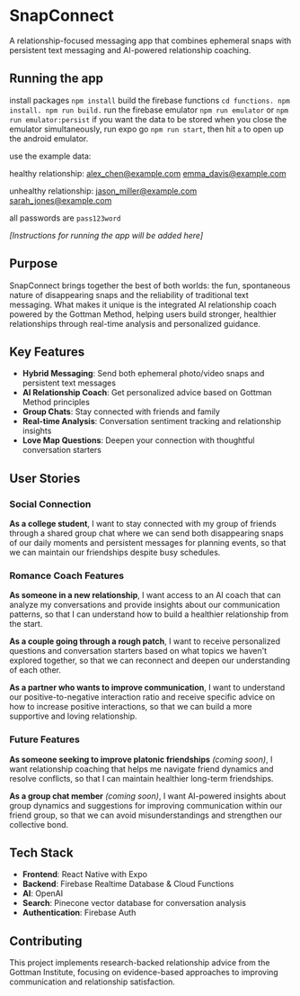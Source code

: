 # SnapConnect

A relationship-focused messaging app that combines ephemeral snaps with persistent text messaging and AI-powered relationship coaching.

## Running the app

install packages `npm install`
build the firebase functions `cd functions. npm install. npm run build.`
run the firebase emulator `npm run emulator` or `npm run emulator:persist` if you want the data to be stored when you close the emulator
simultaneously, run expo go `npm run start`, then hit `a` to open up the android emulator.

use the example data:

healthy relationship:
alex_chen@example.com
emma_davis@example.com

unhealthy relationship:
jason_miller@example.com
sarah_jones@example.com

all passwords are `pass123word`

*[Instructions for running the app will be added here]*


## Purpose

SnapConnect brings together the best of both worlds: the fun, spontaneous nature of disappearing snaps and the reliability of traditional text messaging. What makes it unique is the integrated AI relationship coach powered by the Gottman Method, helping users build stronger, healthier relationships through real-time analysis and personalized guidance.

## Key Features

- **Hybrid Messaging**: Send both ephemeral photo/video snaps and persistent text messages
- **AI Relationship Coach**: Get personalized advice based on Gottman Method principles
- **Group Chats**: Stay connected with friends and family
- **Real-time Analysis**: Conversation sentiment tracking and relationship insights
- **Love Map Questions**: Deepen your connection with thoughtful conversation starters

## User Stories

### Social Connection
**As a college student**, I want to stay connected with my group of friends through a shared group chat where we can send both disappearing snaps of our daily moments and persistent messages for planning events, so that we can maintain our friendships despite busy schedules.

### Romance Coach Features
**As someone in a new relationship**, I want access to an AI coach that can analyze my conversations and provide insights about our communication patterns, so that I can understand how to build a healthier relationship from the start.

**As a couple going through a rough patch**, I want to receive personalized questions and conversation starters based on what topics we haven't explored together, so that we can reconnect and deepen our understanding of each other.

**As a partner who wants to improve communication**, I want to understand our positive-to-negative interaction ratio and receive specific advice on how to increase positive interactions, so that we can build a more supportive and loving relationship.

### Future Features
**As someone seeking to improve platonic friendships** *(coming soon)*, I want relationship coaching that helps me navigate friend dynamics and resolve conflicts, so that I can maintain healthier long-term friendships.

**As a group chat member** *(coming soon)*, I want AI-powered insights about group dynamics and suggestions for improving communication within our friend group, so that we can avoid misunderstandings and strengthen our collective bond.

## Tech Stack

- **Frontend**: React Native with Expo
- **Backend**: Firebase Realtime Database & Cloud Functions
- **AI**: OpenAI
- **Search**: Pinecone vector database for conversation analysis
- **Authentication**: Firebase Auth

## Contributing

This project implements research-backed relationship advice from the Gottman Institute, focusing on evidence-based approaches to improving communication and relationship satisfaction.